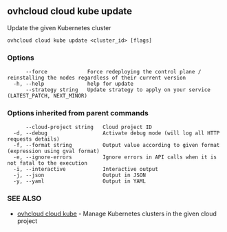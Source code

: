 ## ovhcloud cloud kube update

Update the given Kubernetes cluster

```
ovhcloud cloud kube update <cluster_id> [flags]
```

### Options

```
      --force             Force redeploying the control plane / reinstalling the nodes regardless of their current version
  -h, --help              help for update
      --strategy string   Update strategy to apply on your service (LATEST_PATCH, NEXT_MINOR)
```

### Options inherited from parent commands

```
      --cloud-project string   Cloud project ID
  -d, --debug                  Activate debug mode (will log all HTTP requests details)
  -f, --format string          Output value according to given format (expression using gval format)
  -e, --ignore-errors          Ignore errors in API calls when it is not fatal to the execution
  -i, --interactive            Interactive output
  -j, --json                   Output in JSON
  -y, --yaml                   Output in YAML
```

### SEE ALSO

* [ovhcloud cloud kube](ovhcloud_cloud_kube.md)	 - Manage Kubernetes clusters in the given cloud project

